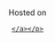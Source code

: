 <div align="center">
  <br />
  <p>Hosted on 
    <a href="https://portfolio-rho-one-93.vercel.app/" target="_blank">

    </a></p>
  <br />
